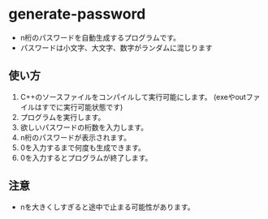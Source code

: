 # generate-password
- n桁のパスワードを自動生成するプログラムです。
- パスワードは小文字、大文字、数字がランダムに混じります

## 使い方
1. C++のソースファイルをコンパイルして実行可能にします。
(exeやoutファイルはすでに実行可能状態です)
2. プログラムを実行します。
3. 欲しいパスワードの桁数を入力します。
4. n桁のパスワードが表示されます。
5. 0を入力するまで何度も生成できます。
6. 0を入力するとプログラムが終了します。

## 注意
- nを大きくしすぎると途中で止まる可能性があります。
